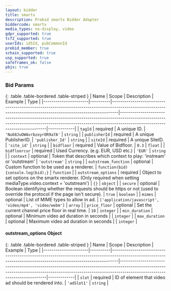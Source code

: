 ```yaml
---
layout: bidder
title: smartx
description: Prebid smartx Bidder Adapter
biddercode: smartx
media_types: no-display, video
gdpr_supported: true
tcf2_supported: true
userIds: id5Id, pubCommonId
prebid_member: true
schain_supported: true
usp_supported: true
safeframes_ok: false
pbjs: true
---
```


### Bid Params

{: .table .table-bordered .table-striped }
| Name                 | Scope    | Description                                                                                                                                                   | Example                                                                                                                                                                                              | Type        |
|----------------------|----------|---------------------------------------------------------------------------------------------------------------------------------------------------------------|------------------------------------------------------------------------------------------------------------------------------------------------------------------------------------------------------|-------------|
| `tagId`              | required | A unique ID.                                                                                                                                                      | `'Nu68JuOWAvrbzoyrOR9a7A'`                                                                                                                                                                            | `string`    |
| `publisherId`        | required | A unique PublisherID.                                                                                                                                             | `'publisher_Id'`                                                                                                                                                                                      | `string`    |
| `siteId`             | required | A unique SiteID.                                                                                                                                                  | `'site_id'`                                                                                                                                                                                           | `string`    |
| `bidfloor`           | required | Value of Bidfloor.                                                                                                                                                |                              `0.3`                                                                                                                                                                                                 | `float`     |
| `bidfloorcur`        | required | Used Currency. (e.g. EUR, USD etc.)                                                                                                                               | `'EUR'`                                                                                                                                                                                               | `string`    |
| `context`            | optional | Token that describes which context to play: 'instream' or 'outstream'                                                                                             | `'outstream'`                                                                                                                                                                                         | `string`    |
| `outstream_function` | optional | Custom function to be used as a renderer.                                                                                                                         |                         `function(bid){console.log(bid);}`                                                                                                                                                                    | `function`  |
| `outstream_options`  | required | Object to set options on the smartx renderer. (Only required when setting mediaType.video.context = 'outstream')                                                  |                                `{}`                                                                                                                                                                                                  | `object`    |
| `secure`             | optional | Boolean identifying whether the requests should be https or not (used to override the protocol if the page isn't secure).                                         | `true`                                                                                                                                                                                                | `boolean`   |
| `mimes`              | optional | List of MIME types to allow in ad.                                                                                                                                |                                `['application/javascript', 'video/mp4', 'video/webm']`                                                                                                                                               | `array`     |
| `price_floor`        | optional | Set the current channel price floor in real time.                                                                                                                 | `10`                                                                                                                                                                                                  | `integer`   |
| `min_duration`       | optional | Minimum video ad duration in seconds                                                                                    |                                                                                                                                                                                                     | `integer`   |
| `max_duration`       | optional | Maximum video ad duration in seconds                                                                                                                            |                                                                                                                                                                                                     | `integer`   |

<a name="smartx-outstream-options-object" />

#### outstream_options Object

{: .table .table-bordered .table-striped }
| Name                 | Scope    | Description                                                                                                                                                   | Example                                                                                                                                                                                              | Type        |
|----------------------|----------|---------------------------------------------------------------------------------------------------------------------------------------------------------------|------------------------------------------------------------------------------------------------------------------------------------------------------------------------------------------------------|-------------|
| `slot`                  | required | ID of element that video ad should be rendered into.        | `'adSlot1'` | `string`  |
